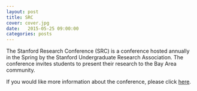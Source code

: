 ```yaml
---
layout: post
title: SRC
cover: cover.jpg
date:   2015-05-25 09:00:00
categories: posts
---
```


The Stanford Research Conference (SRC) is a conference hosted annually in the Spring by the Stanford Undergraduate Research Association. The conference invites students to present their research to the Bay Area community.

If you would like more information about the conference, please click [here](http://sura.stanford.edu/). 

